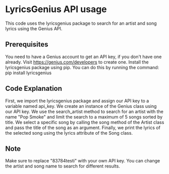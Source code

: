 # LyricsGenius API usage
This code uses the lyricsgenius package to search for an artist and song lyrics using the Genius API.

## Prerequisites
You need to have a Genius account to get an API key, if you don't have one already. Visit https://genius.com/developers to create one.
Install the lyricsgenius package using pip. You can do this by running the command: pip install lyricsgenius
## Code Explanation
First, we import the lyricsgenius package and assign our API key to a variable named api_key.
We create an instance of the Genius class using our API key.
We use the search_artist method to search for an artist with the name "Pop Smoke" and limit the search to a maximum of 5 songs sorted by title.
We select a specific song by calling the song method of the Artist class and pass the title of the song as an argument.
Finally, we print the lyrics of the selected song using the lyrics attribute of the Song class.
## Note
Make sure to replace "83784testi" with your own API key.
You can change the artist and song name to search for different results.